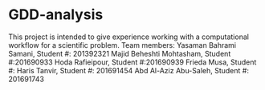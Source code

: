 # GDD-analysis
This project is intended to give experience working with a computational workflow for a scientific problem.
Team members: 
Yasaman Bahrami Samani, Student #: 201392321
Majid Beheshti Mohtasham, Student #:201690933
Hoda Rafieipour, Student #:201690939
Frieda Musa, Student #:
Haris Tanvir, Student #: 201691454
Abd Al-Aziz Abu-Saleh, Student #: 201691743
